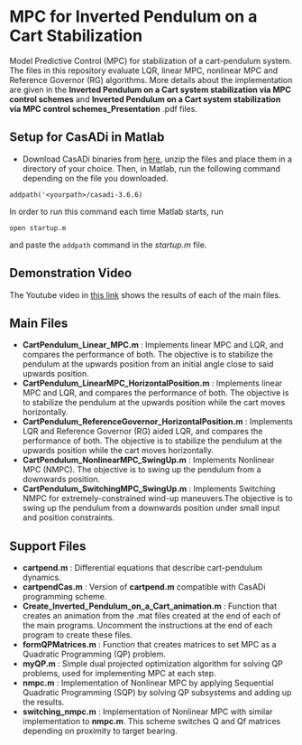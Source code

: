 # MPC for Inverted Pendulum on a Cart Stabilization
 Model Predictive Control (MPC) for stabilization of a cart-pendulum system. The files in this repository evaluate LQR, linear MPC, nonlinear MPC and Reference Governor (RG) algorithms. More details about the implementation are given in the **Inverted Pendulum on a Cart system stabilization via MPC control schemes** and **Inverted Pendulum on a Cart system stabilization via MPC control schemes_Presentation** .pdf files.

## Setup for CasADi in Matlab
* Download CasADi binaries from [here](https://web.casadi.org/get/), unzip the files and place them in a directory of your choice. Then, in Matlab, run the following command depending on the file you downloaded.
```
addpath('<yourpath>/casadi-3.6.6)
```
In order to run this command each time Matlab starts, run
```
open startup.m
```
and paste the `addpath` command in the *startup.m* file.

## Demonstration Video

The Youtube video in [this link](https://youtu.be/m_wtxx0UWF0) shows the results of each of the main files.

## Main Files
* **CartPendulum_Linear_MPC.m** : Implements linear MPC and LQR, and compares the performance of both. The objective is to stabilize the pendulum at the upwards position from an initial angle close to said upwards position.
* **CartPendulum_LinearMPC_HorizontalPosition.m** : Implements linear MPC and LQR, and compares the performance of both. The objective is to stabilize the pendulum at the upwards position while the cart moves horizontally.
* **CartPendulum_ReferenceGovernor_HorizontalPosition.m** : Implements LQR and Reference Governor (RG) aided LQR, and compares the performance of both. The objective is to stabilize the pendulum at the upwards position while the cart moves horizontally.
* **CartPendulum_NonlinearMPC_SwingUp.m** : Implements Nonlinear MPC (NMPC). The objective is to swing up the pendulum from a downwards position.
* **CartPendulum_SwitchingMPC_SwingUp.m** : Implements Switching NMPC for extremely-constrained wind-up maneuvers.The objective is to swing up the pendulum from a downwards position under small input and position constraints.

## Support Files
* **cartpend.m** : Differential equations that describe cart-pendulum dynamics.
* **cartpendCas.m** : Version of **cartpend.m** compatible with CasADi programming scheme.
* **Create_Inverted_Pendulum_on_a_Cart_animation.m** : Function that creates an animation from the .mat files created at the end of each of the main programs. Uncomment the instructions at the end of each program to create these files.
* **formQPMatrices.m** : Function that creates matrices to set MPC as a Quadratic Programming (QP) problem.
* **myQP.m** : Simple dual projected optimization algorithm for solving QP problems, used for implementing MPC at each step.
* **nmpc.m** : Implementation of Nonlinear MPC by applying Sequential Quadratic Programming (SQP) by solving QP subsystems and adding up the results.
* **switching_nmpc.m** : Implementation of Nonlinear MPC with similar implementation to **nmpc.m**. This scheme switches Q and Qf matrices depending on proximity to target bearing.
